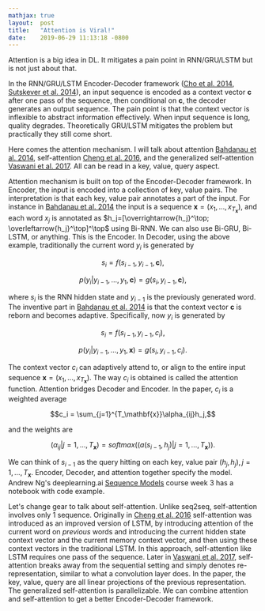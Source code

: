 ```yaml
---
mathjax: true
layout:  post
title:   "Attention is Viral!"
date:    2019-06-29 11:13:18 -0800
---
```

Attention is a big idea in DL. It mitigates a pain point in RNN/GRU/LSTM but is not just about that.

In the RNN/GRU/LSTM Encoder-Decoder framework ([Cho et al. 2014][Learning Phrase Representations using RNN Encoder–Decoder for Statistical Machine Translation], [Sutskever et al. 2014][Sequence to Sequence Learning with Neural Networks]), an input sequence is encoded as a context vector $\mathbf{c}$ after one pass of the sequence, then conditional on $\mathbf{c}$, the decoder generates an output sequence. The pain point is that the context vector is inflexible to abstract information effectively. When input sequence is long, quality degrades. Theoretically GRU/LSTM mitigates the problem but practically they still come short.

Here comes the attention mechanism. I will talk about attention [Bahdanau et al. 2014][Neural Machine Translation by Jointly Learning to Align and Translate], self-attention [Cheng et al. 2016][Long Short-Term Memory-Networks for Machine Reading], and the generalized self-attention [Vaswani et al. 2017][Attention is All You Need]. All can be read in a key, value, query aspect.

Attention mechanism is built on top of the Encoder-Decoder framework. In Encoder, the input is encoded into a collection of key, value pairs. The interpretation is that each key, value pair annotates a part of the input. For instance in [Bahdanau et al. 2014][Neural Machine Translation by Jointly Learning to Align and Translate] the input is a sequence $\mathbf{x} = (x_1, ..., x_{T_\mathbf{x}})$, and each word $x_j$ is annotated as $h_j=[\overrightarrow{h_j}^\top; \overleftarrow{h_j}^\top]^\top$ using Bi-RNN. We can also use Bi-GRU, Bi-LSTM, or anything. This is the Encoder. In Decoder, using the above example, traditionally the current word $y_i$ is generated by

$$s_i = f(s_{i-1}, y_{i-1}, \mathbf{c}),$$

$$p(y_i|y_{i-1}, ..., y_1, \mathbf{c}) = g(s_i, y_{i-1}, \mathbf{c}),$$

where $s_i$ is the RNN hidden state and $y_{i-1}$ is the previously generated word. The inventive part in [Bahdanau et al. 2014][Neural Machine Translation by Jointly Learning to Align and Translate] is that the context vector $\mathbf{c}$ is reborn and becomes adaptive. Specifically, now $y_i$ is generated by

$$s_i = f(s_{i-1}, y_{i-1}, c_i),$$

$$p(y_i|y_{i-1}, ..., y_1, \mathbf{x}) = g(s_i, y_{i-1}, c_i).$$

The context vector $c_i$ can adaptively attend to, or align to the entire input sequence $\mathbf{x} = (x_1, ..., x_{T_\mathbf{x}})$. The way $c_i$ is obtained is called the attention function. Attention bridges Decoder and Encoder. In the paper, $c_i$ is a weighted average

$$c_i = \sum_{j=1}^{T_\mathbf{x}}\alpha_{ij}h_j,$$

and the weights are

$$(\alpha_{ij}|j=1, ..., T_{\mathbf{x}}) = softmax((a(s_{i-1}, h_j)|j=1, ..., T_{\mathbf{x}})).$$

We can think of $s_{i-1}$ as the query hitting on each key, value pair $(h_j, h_j), j=1, ..., T_{\mathbf{x}}$. Encoder, Decoder, and attention together specify the model. Andrew Ng's deeplearning.ai [Sequence Models](https://www.coursera.org/learn/nlp-sequence-models) course week 3 has a notebook with code example.

Let's change gear to talk about self-attention. Unlike seq2seq, self-attention involves only 1 sequence. Originally in [Cheng et al. 2016][Long Short-Term Memory-Networks for Machine Reading] self-attention was introduced as an improved version of LSTM, by introducing attention of the current word on *previous* words and introducing the current hidden state context vector and the current memory context vector, and then using these context vectors in the traditional LSTM. In this approach, self-attention like LSTM requires one pass of the sequence. Later in [Vaswani et al. 2017][Attention is All You Need], self-attention breaks away from the sequential setting and simply denotes re-representation, similar to what a convolution layer does. In the paper, the key, value, query are all linear projections of the previous representation. The generalized self-attention is parallelizable. We can combine attention and self-attention to get a better Encoder-Decoder framework.

[Learning Phrase Representations using RNN Encoder–Decoder for Statistical Machine Translation]: https://arxiv.org/pdf/1406.1078
[Sequence to Sequence Learning with Neural Networks]: https://arxiv.org/pdf/1409.3215.pdf
[Neural Machine Translation by Jointly Learning to Align and Translate]: https://arxiv.org/pdf/1409.0473.pdf
[Long Short-Term Memory-Networks for Machine Reading]: https://arxiv.org/pdf/1601.06733.pdf
[Attention is All You Need]: https://arxiv.org/pdf/1706.03762.pdf
